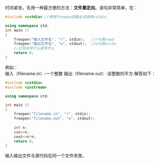 时间紧张，先用一种最方便的方法：**文件重定向**。语句非常简单，在：
```cpp
#include <cstdio> //使用freopen函数必须调用cstdio

using namespace std;
int main ()
{
	freopen("输入文件名", "r", stdin);	//r代表read
	freopen("输出文件名", "w", stdout);	//w代表write
	//正常该写什么就写什么
	return 0;
}
```
例如：  
	输入（filename.in）:一个整数
	输出（filename.out）:该整数的平方
解答如下：
```cpp
#include <cstdio>
#include <iostream>

using namespace std;

int main ()
{
	freopen("filename.in", "r", stdin);
	freopen("filename.out", "w", stdout);
	
	int n;
	cin>>n;
	cout<<n*n;
	return 0;
}
```
输入输出文件与源代码在同一个文件夹里。
